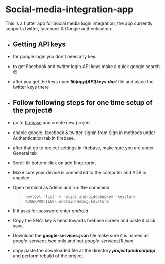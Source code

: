# Social-media-integration-app

This is a flutter app for Social media login integration, the app currently supports twitter, facebook & Google authentication.

- ## Getting API keys
- for google login you don't need any key.
- to get Facebook and twitter login API keys make a quick google search😊
- after you get the keys open **_lib\app\API\keys.dart_** file and place the twitter keys there

- ## Follow following steps for one time setup of the project🔥

- go to [firebase](https://firebase.google.com/) and create new project
- enable google, facebook & twitter signin from Sign in methods under Authentication tab in firebase.
- after that go to project settings in firebase, make sure you are under General tab
- Scroll till bottom click on add fingerprint
- Make sure your device is connected to the computer and ADB is enabled
- Open terminal as Admin and run the command
  > `keytool -list -v -alias androiddebugkey -keystore %USERPROFILE%\.android\debug.keystore`
- If it asks for password enter _android_
- Copy the SHA1 key & head towards firebase screen and paste it click save.
- Download the **google-services.json** file make sure it is named as _google-services.json_ only and not ~~_google-services(1).json_~~
- copy paste the downloaded file at the directory **_project\android\app_** and perform rebuild of the project.
